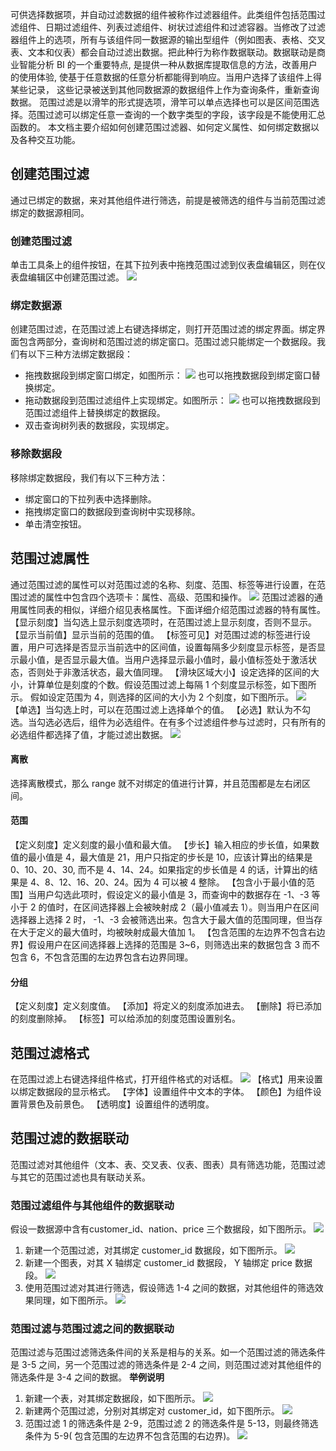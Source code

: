 可供选择数据项，并自动过滤数据的组件被称作过滤器组件。此类组件包括范围过滤组件、日期过滤组件、列表过滤组件、树状过滤组件和过滤容器。当修改了过滤器组件上的选项，所有与该组件同一数据源的输出型组件（例如图表、表格、交叉表、文本和仪表）都会自动过滤出数据。把此种行为称作数据联动。数据联动是商业智能分析 BI 的一个重要特点, 是提供一种从数据库提取信息的方法，改善用户的使用体验, 使基于任意数据的任意分析都能得到响应。当用户选择了该组件上得某些记录， 这些记录被送到其他同数据源的数据组件上作为查询条件，重新查询数据。
范围过滤是以滑竿的形式提选项，滑竿可以单点选择也可以是区间范围选择。范围过滤可以绑定任意一查询的一个数字类型的字段，该字段是不能使用汇总函数的。
本文档主要介绍如何创建范围过滤器、如何定义属性、如何绑定数据以及各种交互功能。
## 创建范围过滤
通过已绑定的数据，来对其他组件进行筛选，前提是被筛选的组件与当前范围过滤绑定的数据源相同。
### 创建范围过滤
单击工具条上的组件按钮，在其下拉列表中拖拽范围过滤到仪表盘编辑区，则在仪表盘编辑区中创建范围过滤。
![](http://imgcache.tce.fsphere.cn/image/mc.qcloudimg.com/static/img/60932eb5281550983cfc1234d5dcbead/image.png)
### 绑定数据源
创建范围过滤，在范围过滤上右键选择绑定，则打开范围过滤的绑定界面。绑定界面包含两部分，查询树和范围过滤的绑定窗口。范围过滤只能绑定一个数据段。我们有以下三种方法绑定数据段：
* 拖拽数据段到绑定窗口绑定，如图所示：
![](http://imgcache.tce.fsphere.cn/image/mc.qcloudimg.com/static/img/ce14d54263606ad47958a6ba0ef30436/image.png)
也可以拖拽数据段到绑定窗口替换绑定。
* 拖动数据段到范围过滤组件上实现绑定。如图所示：
![](http://imgcache.tce.fsphere.cn/image/mc.qcloudimg.com/static/img/c90bce612c9b2199eb27265b445008cd/image.png)
也可以拖拽数据段到范围过滤组件上替换绑定的数据段。
* 双击查询树列表的数据段，实现绑定。

### 移除数据段
移除绑定数据段，我们有以下三种方法：
* 绑定窗口的下拉列表中选择删除。
* 拖拽绑定窗口的数据段到查询树中实现移除。
* 单击清空按钮。

## 范围过滤属性
通过范围过滤的属性可以对范围过滤的名称、刻度、范围、标签等进行设置，在范围过滤的属性中包含四个选项卡：属性、高级、范围和操作。
![](http://imgcache.tce.fsphere.cn/image/mc.qcloudimg.com/static/img/131d9d144a824a2a58cf0965a8ef679c/image.png)
范围过滤器的通用属性同表的相似，详细介绍见表格属性。下面详细介绍范围过滤器的特有属性。
【显示刻度】当勾选上显示刻度选项时，在范围过滤上显示刻度，否则不显示。
【显示当前值】显示当前的范围的值。
【标签可见】对范围过滤的标签进行设置，用户可选择是否显示当前选中的区间值，设置每隔多少刻度显示标签，是否显示最小值，是否显示最大值。当用户选择显示最小值时，最小值标签处于激活状态，否则处于非激活状态，最大值同理。
【滑块区域大小】设定选择的区间的大小，计算单位是刻度的个数。假设范围过滤上每隔 1 个刻度显示标签，如下图所示。
假如设定范围为 4，则选择的区间的大小为 2 个刻度，如下图所示。
![](http://imgcache.tce.fsphere.cn/image/mc.qcloudimg.com/static/img/a4b80d6c2a5209708874bb00e3eb88e9/image.png)
【单选】当勾选上时，可以在范围过滤上选择单个的值。
【必选】默认为不勾选。当勾选必选后，组件为必选组件。在有多个过滤组件参与过滤时，只有所有的必选组件都选择了值，才能过滤出数据。
![](http://imgcache.tce.fsphere.cn/image/mc.qcloudimg.com/static/img/55e8bfbc0bf0c9f8d5bbc58aa7104820/image.png)
#### 离散
选择离散模式，那么 range 就不对绑定的值进行计算，并且范围都是左右闭区间。
#### 范围
【定义刻度】定义刻度的最小值和最大值。
【步长】输入相应的步长值，如果数值的最小值是 4，最大值是 21，用户只指定的步长是 10，应该计算出的结果是 0、10、20、30, 而不是 4、14、24。如果指定的步长值是 4 的话，计算出的结果是 4、8、12、16、20、24。因为 4 可以被 4 整除。
【包含小于最小值的范围】当用户勾选此项时，假设定义的最小值是 3，而查询中的数据存在 -1、-3 等小于 2 的值时，在区间选择器上会被映射成 2（最小值减去 1）。则当用户在区间选择器上选择 2 时， -1、-3 会被筛选出来。包含大于最大值的范围同理，但当存在大于定义的最大值时，均被映射成最大值加 1。
【包含范围的左边界不包含右边界】假设用户在区间选择器上选择的范围是 3~6，则筛选出来的数据包含 3 而不包含 6，不包含范围的左边界包含右边界同理。
#### 分组
【定义刻度】定义刻度值。
【添加】将定义的刻度添加进去。
【删除】将已添加的刻度删除掉。
【标签】可以给添加的刻度范围设置别名。

## 范围过滤格式
在范围过滤上右键选择组件格式，打开组件格式的对话框。
![](http://imgcache.tce.fsphere.cn/image/mc.qcloudimg.com/static/img/abb28d6b144a2125fa69be3cf4ab7f15/image.png)
【格式】用来设置以绑定数据段的显示格式。
【字体】设置组件中文本的字体。
【颜色】为组件设置背景色及前景色。
【透明度】设置组件的透明度。

## 范围过滤的数据联动
范围过滤对其他组件（文本、表、交叉表、仪表、图表）具有筛选功能，范围过滤与其它的范围过滤也具有联动关系。
### 范围过滤组件与其他组件的数据联动
假设一数据源中含有customer_id、nation、price 三个数据段，如下图所示。
![](https:http://imgcache.tce.fsphere.cn/image/mc.qcloudimg.com/static/img/23a65de036b27d7fcd51bbc37193a281/image.png)
1. 新建一个范围过滤，对其绑定 customer\_id 数据段，如下图所示。
![](http://imgcache.tce.fsphere.cn/image/mc.qcloudimg.com/static/img/91173a58607735d5872174391e24bb43/image.png)
2. 新建一个图表，对其 X 轴绑定 customer\_id 数据段， Y 轴绑定 price 数据段。
![](http://imgcache.tce.fsphere.cn/image/mc.qcloudimg.com/static/img/586b6401ae5c3a243e1ef813003e9971/image.png)
3. 使用范围过滤对其进行筛选，假设筛选 1-4 之间的数据，对其他组件的筛选效果同理，如下图所示。
![](http://imgcache.tce.fsphere.cn/image/mc.qcloudimg.com/static/img/478412ef29c1ee249576a5f4f1244bb1/image.png)

### 范围过滤与范围过滤之间的数据联动
范围过滤与范围过滤筛选条件间的关系是相与的关系。如一个范围过滤的筛选条件是 3-5 之间，另一个范围过滤的筛选条件是 2-4 之间，则范围过滤对其他组件的筛选条件是 3-4 之间的数据。
**举例说明**
1. 新建一个表，对其绑定数据段，如下图所示。
![](https:http://imgcache.tce.fsphere.cn/image/mc.qcloudimg.com/static/img/23a65de036b27d7fcd51bbc37193a281/image.png)
2. 新建两个范围过滤，分别对其绑定对 customer_id，如下图所示。
![](http://imgcache.tce.fsphere.cn/image/mc.qcloudimg.com/static/img/492260a980d5a48594790675bf1a3d03/image.png)
3. 范围过滤 1 的筛选条件是 2-9，范围过滤 2 的筛选条件是 5-13，则最终筛选条件为 5-9( 包含范围的左边界不包含范围的右边界)。
![](http://imgcache.tce.fsphere.cn/image/mc.qcloudimg.com/static/img/39a28e7efe039ada23debd7dc828290f/image.png)
